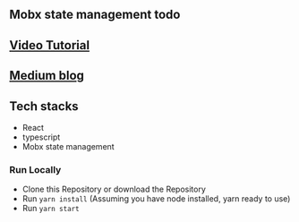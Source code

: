 ## Mobx state management todo

## [Video Tutorial](https://youtu.be/eJhULpC7mjk)
## [Medium blog](https://bikashxsharma.medium.com/forget-redux-and-get-started-with-mobx-under-5-minutes-ec1f8c31d27c)


## Tech stacks

- React
- typescript
- Mobx state management

### Run Locally

- Clone this Repository or download the Repository
- Run `yarn install` (Assuming you have node installed, yarn ready to use)
- Run `yarn start`
